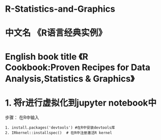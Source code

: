 # R-Statistics-and-Graphics
# 中文名 《R语言经典实例》

# English book title 《R Cookbook:Proven Recipes for Data Analysis,Statistics & Graphics》

# 1. 将r进行虚拟化到jupyter notebook中
步骤：
在R中输入
```
1. install.packages('devtools') #在R中安装devtools库
2. IRkernel::installspec()  # 在R中注册激活R kernel
```
